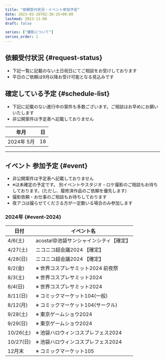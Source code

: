 ```yaml
---
title: "依頼受付状況・イベント参加予定"
date: 2023-03-26T02:36:15+09:00
lastmod: 2023-11-08
draft: false

series: ["撮影について"]
series_order: 1
---
```


## 依頼受付状況 {#request-status}

- 下記一覧に記載のない土日祝日にてご相談をお受けしております
- 平日のご依頼は9月以降お受け可能となる見込みです

## 確定している予定 {#schedule-list}

- 下記に記載のない進行中の案件も多数ございます。ご相談はお早めにお願いいたします
- 非公開案件は予定表へ記載しておりません

| 年月       | 日  |
| ---------- | --- |
| 2024年 5月 | 18  |

---

## イベント 参加予定 {#event}

- 非公開案件は予定表へ記載しておりません
- ※は未確定の予定です。 別イベントやスタジオ・ロケ撮影のご相談もお待ちしております。(ただし、履修済作品のご依頼を優先します)
- 撮影依頼・お仕事のご相談もお待ちしております
- 夜アコは撮らせてくださる方が一定数いる場合のみ参加します

### 2024年 {#event-2024}

| 日付      | イベント名                             |
| --------- | -------------------------------------- |
| 4/6(土)   | acosta!@池袋サンシャインシティ【確定】 |
| 4/27(土)  | ニコニコ超会議2024 【確定】            |
| 4/28(日)  | ニコニコ超会議2024 【確定】            |
| 8/2(金)   | ※ 世界コスプレサミット2024 前夜祭      |
| 8/3(土)   | ※ 世界コスプレサミット2024             |
| 8/4(日)   | ※ 世界コスプレサミット2024             |
| 8/11(日)  | ※ コミックマーケット104(一般)          |
| 8/12(月)  | ※ コミックマーケット104(サークル)      |
| 9/28(土)  | ※ 東京ゲームショウ2024                 |
| 9/29(日)  | ※ 東京ゲームショウ2024                 |
| 10/26(土) | ※ 池袋ハロウィンコスプレフェス2024     |
| 10/27(日) | ※ 池袋ハロウィンコスプレフェス2024     |
| 12月末    | ※ コミックマーケット105                |
